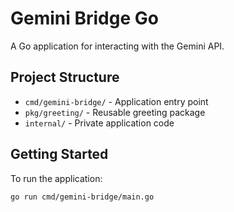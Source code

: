 # Gemini Bridge Go

A Go application for interacting with the Gemini API.

## Project Structure

- `cmd/gemini-bridge/` - Application entry point
- `pkg/greeting/` - Reusable greeting package
- `internal/` - Private application code

## Getting Started

To run the application:

```bash
go run cmd/gemini-bridge/main.go
```